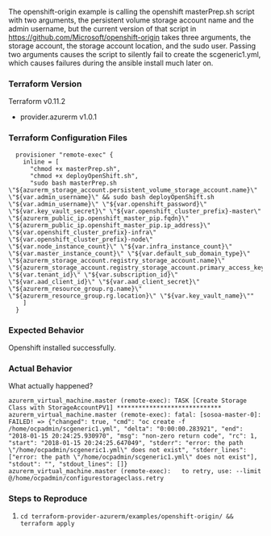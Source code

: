 The openshift-origin example is calling the openshift masterPrep.sh script with two arguments, the persistent volume storage account name and the admin username, but the current version of that script in https://github.com/Microsoft/openshift-origin takes three arguments, the storage account, the storage account location, and the sudo user. Passing two arguments causes the script to silently fail to create the scgeneric1.yml, which causes failures during the ansible install much later on.

### Terraform Version
Terraform v0.11.2
+ provider.azurerm v1.0.1

### Terraform Configuration Files
```hcl
  provisioner "remote-exec" {
    inline = [
      "chmod +x masterPrep.sh",
      "chmod +x deployOpenShift.sh",
      "sudo bash masterPrep.sh \"${azurerm_storage_account.persistent_volume_storage_account.name}\" \"${var.admin_username}\" && sudo bash deployOpenShift.sh \"${var.admin_username}\" \"${var.openshift_password}\" \"${var.key_vault_secret}\" \"${var.openshift_cluster_prefix}-master\" \"${azurerm_public_ip.openshift_master_pip.fqdn}\" \"${azurerm_public_ip.openshift_master_pip.ip_address}\" \"${var.openshift_cluster_prefix}-infra\" \"${var.openshift_cluster_prefix}-node\" \"${var.node_instance_count}\" \"${var.infra_instance_count}\" \"${var.master_instance_count}\" \"${var.default_sub_domain_type}\" \"${azurerm_storage_account.registry_storage_account.name}\" \"${azurerm_storage_account.registry_storage_account.primary_access_key}\" \"${var.tenant_id}\" \"${var.subscription_id}\" \"${var.aad_client_id}\" \"${var.aad_client_secret}\" \"${azurerm_resource_group.rg.name}\" \"${azurerm_resource_group.rg.location}\" \"${var.key_vault_name}\""
    ]
  }

```

### Expected Behavior
Openshift installed successfully.

### Actual Behavior
What actually happened?
```
azurerm_virtual_machine.master (remote-exec): TASK [Create Storage Class with StorageAccountPV1] *****************************
azurerm_virtual_machine.master (remote-exec): fatal: [sosoa-master-0]: FAILED! => {"changed": true, "cmd": "oc create -f /home/ocpadmin/scgeneric1.yml", "delta": "0:00:00.283921", "end": "2018-01-15 20:24:25.930970", "msg": "non-zero return code", "rc": 1, "start": "2018-01-15 20:24:25.647049", "stderr": "error: the path \"/home/ocpadmin/scgeneric1.yml\" does not exist", "stderr_lines": ["error: the path \"/home/ocpadmin/scgeneric1.yml\" does not exist"], "stdout": "", "stdout_lines": []}
azurerm_virtual_machine.master (remote-exec): 	to retry, use: --limit @/home/ocpadmin/configurestorageclass.retry
```

### Steps to Reproduce
1. `cd terraform-provider-azurerm/examples/openshift-origin/ && terraform apply`
